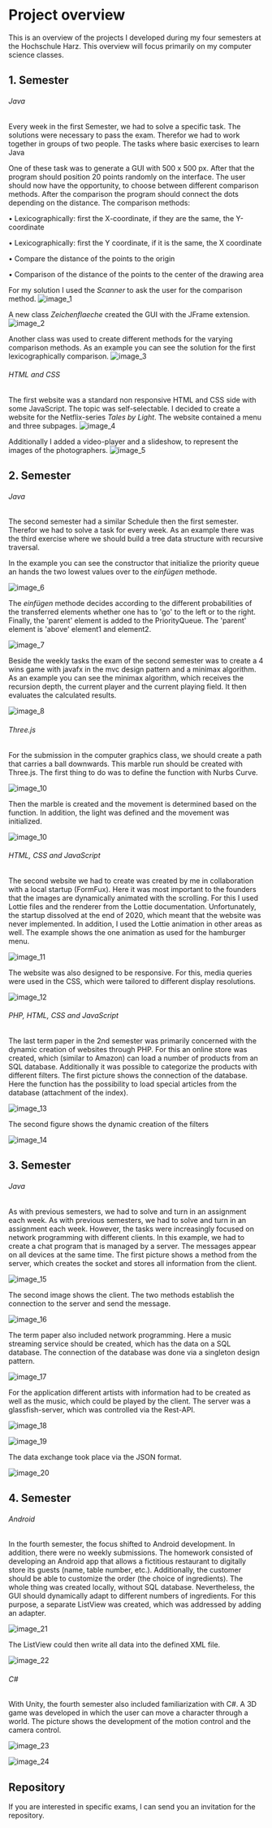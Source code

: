 # Project overview

This is an overview of the projects I developed during my four semesters at the Hochschule Harz. This overview will focus primarily on my computer science classes.

## 1. Semester ##

###### Java ######

Every week in the first Semester, we had to solve a specific task. The solutions were necessary to pass the exam. Therefor we had to work together in groups of two people. The tasks where basic exercises to learn Java

One of these task was to generate a GUI with 500 x 500 px. After that the program should position 20 points randomly on the interface. The user should now have the opportunity, to choose between different comparison methods. After the comparison the program should connect the dots depending on the distance. 
The comparison methods:

• Lexicographically: first the X-coordinate, if they are the same, the Y-coordinate

• Lexicographically: first the Y coordinate, if it is the same, the X coordinate

• Compare the distance of the points to the origin

• Comparison of the distance of the points to the center of the drawing area


For my solution I used the *Scanner* to ask the user for the comparison method. 
![image_1](https://db3pap003files.storage.live.com/y4m06PQSnyTJPzzk3Z-Eu4XvLSP61gve151w-TaroYxQFYa5VBrfxM-noXi4t7s8-NqpN8fQLH6MG0WN1f-tcLGuNwY_cd_EM42OtV3MTxMucAOYWqFJoegQFevy4qjwNtIcpnUML4z7YnB-INStbgiJYND9Jc5RaXD396kDl79FYBkH7UHu3bw_iQTlsO4_UN6?width=1392&height=754&cropmode=none)

A new class *Zeichenflaeche* created the GUI with the JFrame extension.
![image_2](https://db3pap003files.storage.live.com/y4mnxb8Mh_jezv7iF0XjOUVVpfuSpk965tuhqd7ACn86UwA55dSsac0pjoZdVOzgphDkCr3rf1qio5sdiVVs6LfcYp9VCsMeEZqM4SZUOouRchPLPwM7MAFtInyTlqy9pmr-0hWfYrOEE0_k_2Rqybo6WHYraXAXDqpVD5pSOTTK0GK9EK-meUMyCAj-S_tN0Bz?width=1810&height=1148&cropmode=none)

Another class was used to create different methods for the varying comparison methods. As an example you can see the solution for the first lexicographically comparison.
![image_3](https://db3pap003files.storage.live.com/y4mfAl42BiONfqVr27bpdlf7J16eO0zTebVWFx8zOEL1g83b3MZEF0Wk0M50zuBj4MFHesNezI6x3Wf8wNjR4s59IpNphVKPppdPlmRx_6z8SXrRoAcyjtbXZiogDv5TDWMrUIL5TAawv83cyGFp3KFulAgMHZd7vRY1v5lGKKaUHM6veETZmR7UwP9NkK6krfF?width=1996&height=1102&cropmode=none)


###### HTML and CSS ######

The first website was a standard non responsive HTML and CSS side with some JavaScript. The topic was self-selectable. I decided to create a website for the Netflix-series *Tales by Light*. The website contained a menu and three subpages.
![image_4](https://db3pap003files.storage.live.com/y4muBvldUI7j6oWMWXEqdcL9XY9GGHgQJOrO-3Hn7msN7MUR_3Xvq8kB7m-MM0k-bTDvHsjpgpBuaLzPPx589yn_p2Te1idf2h0lCYE1_nDuG2WTUNxuAE8huX4PfUyOqkKQHRLtzMnjRMgDeIBk8oBYt9mcfC4QSlzFqzBYXpYf5PFc59Gdzg2sVmKCWU6uIhm?width=1974&height=1172&cropmode=none)

Additionally I added a video-player and a slideshow, to represent the images of the photographers. 
![image_5](https://db3pap003files.storage.live.com/y4mzCrMhLrJbqI4aTcHiwtdWVtP4V6kV-8wxDx4yPLSnRPQjLTGsqltyBhGUhM6M_laFoPD2VeUXd7znHlM7_82hxsv4ZFAsNVVqa4YaMH2zz9ewHDCCPuVPiBsQoU1mXoMmwEroTtp_SwbEuUW0DEI57DLBF1QbPcHelLyVkY62666FRfiLdYcLrzM22NlrvQ2?width=1298&height=652&cropmode=none)

## 2. Semester ##

###### Java ######

The second semester had a similar Schedule then the first semester. Therefor we had to solve a task for every week. As an example there was the third exercise where we should build a tree data structure with recursive traversal. 

In the example you can see the constructor that initialize the priority queue an hands the two lowest values over to the *einfügen* methode. 

![image_6](https://db3pap003files.storage.live.com/y4mhJntkw5PxLAacH3AuOTn4510o4-20bmHU0AcGzTxD94iEND1SVdvID5wwD4wGPR3m3uhDYZNWQPtZkqR57Z_8Bt86NcmImOAQ6VCbp9IrNnTtevTKYpQgaPuiO7wsWl4VNj-ph2a1ECubwi_M4py5AvzgITZkcqYO6oUPcoD0Y4cAiiiCVJi9BiOO6uS-_YR?width=1466&height=624&cropmode=none)

The *einfügen* methode decides according to the different probabilities of the transferred elements whether one has to 'go' to the left or to the right. Finally, the 'parent' element is added to the PriorityQueue. The 'parent' element is 'above' element1 and element2.

![image_7](https://db3pap003files.storage.live.com/y4mlmjD9TCCELt5a_a0qysDRuD_64Y6cW4YtW_8dBYS2UCqzEHabrwp-en4s5Tj4MXb19ukV36UF8rH1LO6uGBQDXpnwTkS-rys1DkSikyIWZhHS9ShOyyXlaMUEDD6keQ1BbyON4Y_NTehJ9lvQVYwqeZHaHWgtdsum3sAqzl8T98yBs9QFX-dW6kohrBjhHYF?width=2656&height=978&cropmode=none)

Beside the weekly tasks the exam of the second semester was to create a 4 wins game with javafx in the mvc design pattern and a minimax algorithm. 
As an example you can see the minimax algorithm, which receives the recursion depth, the current player and the current playing field. It then evaluates the calculated results.

![image_8](https://db3pap003files.storage.live.com/y4mT0goZxcLcAzzTnuznbi305iaHr_wlMG7LhPqRjUZt2DYnuIhj8B7HDzxUNyprnWOEDFf-qp7buoE6Ou-mQ23lobOMHIRMNGsyMjN3yB49bPNBt7eQEPmwGPkb7vk9Cu4VVAdj1kb-QmHRCL1NbmV5mJuIrll_8F1CYM3P5nB5gZoZmZxPFukHtB41ca-RKW-?width=1868&height=1598&cropmode=none)

###### Three.js ######

For the submission in the computer graphics class, we should create a path that carries a ball downwards. This marble run should be created with Three.js. The first thing to do was to define the function with Nurbs Curve.

![image_10](https://db3pap003files.storage.live.com/y4mLwJRYR5eYOpxWK0xAqmp-E9pBhutg6A6YqO7Q87Jl_OpJ5XVFDzEKnfqMZG8Fc1kpIwzeYcXnza_Sw9PFfd8hCwGPmZXsr1f6LwG4WR3KkUf8I8ljJqbaIfLr5VkUry1rMTUt_qWIPVEoGmB9p1LrMWzAAafy4XirrMwTxcwW_cTKjVRwpQUFfiYVY1NvVrq?width=1380&height=1412&cropmode=none)

Then the marble is created and the movement is determined based on the function. In addition, the light was defined and the movement was initialized.

![image_10](https://db3pap003files.storage.live.com/y4mYmHE3kKF0ZiC3CRZ2A-mA5Q21ykpaftG9yLjZdxE2XMe_SR3WCSCzxAxCLcDItrtH7A2cCzZV1vZLeSHZDUc_yRaTbffLQpflTlEwWiOfKg1IScmkBMIvIDfq6eJxi1be0UCa_5j803IJ8eNUPipjENU5HvJHh5Qghnsu9YkSUNae-55rNvEHL7ovlBqYMTk?width=1688&height=742&cropmode=none)

###### HTML, CSS and JavaScript  ######

The second website we had to create was created by me in collaboration with a local startup (FormFux). Here it was most important to the founders that the images are dynamically animated with the scrolling. For this I used Lottie files and the renderer from the Lottie documentation. Unfortunately, the startup dissolved at the end of 2020, which meant that the website was never implemented. In addition, I used the Lottie animation in other areas as well. The example shows the one animation as used for the hamburger menu. 

![image_11](https://db3pap003files.storage.live.com/y4miw3EcCpUyeFt0tiEiSZWtjEOGj8OzPGEC3UKGEW6RsDwTrBzVTdXaEfxIb0m5BCY61SDw7epAMr7z5_8PpYKTsu2fBqPV_3RohvkkGitORZYcECAmgoyc9tiewaLsVmt8QA2bKr-xNpacm55Jhmvez0zzb4bCIa2mOdT54fKEcfaLNaWcaUAT5rSkROZDrFQ?width=898&height=1542&cropmode=none)

The website was also designed to be responsive. For this, media queries were used in the CSS, which were tailored to different display resolutions. 

![image_12](https://db3pap003files.storage.live.com/y4mOaODnK15602aYF6QwLvqVo59ofwVff5ZUydBlMdHI5LO5bmWLmz8zd8MifGPyquh7GjLampznEXOHFk7ciLnUTikp-x7FHqYWQUJ3x1EfOvZkBZwELgl8q1KJrTorPCZgxOlQ3H7mKTv-s6Rfl3ZE-LbWVyTzual4jCSk777JWhHd-4Guj8nwomgSVdHTOAB?width=978&height=840&cropmode=none)

###### PHP, HTML, CSS and JavaScript  ######

The last term paper in the 2nd semester was primarily concerned with the dynamic creation of websites through PHP. For this an online store was created, which (similar to Amazon) can load a number of products from an SQL database. Additionally it was possible to categorize the products with different filters. The first picture shows the connection of the database. Here the function has the possibility to load special articles from the database (attachment of the index).

![image_13](https://db3pap003files.storage.live.com/y4mdyxKUzvdPM6-1VCyE7rbhmWBQA9iEkCDYWEM8wboCGtECuof1gxUSGPZjKxEepx_gMRJbjiFk_rijLuFXria7YJtK5ObqS55aYlfZT38p8-Vpz8HHJkE5o2MQxQsHe8Je6tn5NkDMrKrNGuQ0xyKQTK6WPhwgNvd_mj5kz9yNecSQTRw3N6XDPtwf9AB9Qci?width=2082&height=1306&cropmode=none)

The second figure shows the dynamic creation of the filters

![image_14](https://db3pap003files.storage.live.com/y4mhtdB5uQSG6aHgU1SjkK-T4qIAR8o23bIIbpWj0KmA5jpLgIxZ8b5bnJ8y3m_SCS3JMw9v6nHvHppbgb1MRe7YyeW2uJtjz6hyX1JSucFS8HEttFIJQkHVio2n6FO-M-Xr5h8q8tpkZ9_rmlyA7BHqCwWvZE_4rHJPbXq7Bj0EtftIiiOaJTifq8oP038iC-J?width=1704&height=1476&cropmode=none)

## 3. Semester ##

###### Java ######

As with previous semesters, we had to solve and turn in an assignment each week. As with previous semesters, we had to solve and turn in an assignment each week. However, the tasks were increasingly focused on network programming with different clients. In this example, we had to create a chat program that is managed by a server. The messages appear on all devices at the same time. The first picture shows a method from the server, which creates the socket and stores all information from the client.

![image_15](https://db3pap003files.storage.live.com/y4mshi4eWMWIM8aBs0x13zJIhHvMjXo5U46oiKhX9DfMihoFXtR2sRDf5pSq1RgHD7J-buNz8ZjfDeTuckqwBlu3klRpWoZKlmn51EoL_Rvy1PfeHshRqH0FvUxLo4nvhbynPe0WA5FGb2FReEFkv9FM6eo7cXXS4CWyspalTx8KOd1gpAaNeE-gL2VJoxPhQIX?width=1610&height=576&cropmode=none)

The second image shows the client. The two methods establish the connection to the server and send the message. 

![image_16](https://db3pap003files.storage.live.com/y4mxtlRREtuVtqdPFeHZNw87LHW8Y57gDoG7ZRDVaHQUW16O21q57Mcv-qDi76LcAV_NBiGMD73n21HFZFHc1BZvQlSm68LzcZyJo6dir30gJDEmr0edFsGNzmaO7rA57JCESEZsD67X3gPbv0T1QUjQ5S33T9-eTY8Pl2CgRHQHJbI3_OcFrhBxK15CuJXT7eo?width=1560&height=1228&cropmode=none)

The term paper also included network programming. Here a music streaming service should be created, which has the data on a SQL database. The connection of the database was done via a singleton design pattern. 

![image_17](https://db3pap003files.storage.live.com/y4mc4lWUSRfTqRbFZ1_Yb6ejbigwE3vCGM1YADCc6MX4LJZ_NqVMigHd0LDOrpp3MG9u7ZQf_kV8JDhw5v4NDKV9XL3CLKO32JZ9VTwAKXk2Fu-OpZMmRnrrXG9b0_RzJAVUJU5zFxh0qaOyxJPJmt4mg05DMn1Qlkc10JaJkfjoFGiDndSxd7-lTauaAOTPWwe?width=1888&height=1600&cropmode=none)

For the application different artists with information had to be created as well as the music, which could be played by the client. The server was a glassfish-server, which was controlled via the Rest-API.

![image_18](https://db3pap003files.storage.live.com/y4m7x2n-yWvOEwPglOPVzqdFE3FgPG-UVpc5cWa_rnFt8CNozpvSCzS_X8MPHmW8m-oV5yjwp_lngMUEanfThoYTQkYwIzZQfL8lPmRTQDhmAF_ZpklH9koBIOvNOw7xYS-Ho_EjHcQmc2aRB6UnKj5eRiDB9Jf7ha6Cux93WljJF-FMlSVBRCJACWfm-M4WaiY?width=1824&height=1054&cropmode=none)

![image_19](https://db3pap003files.storage.live.com/y4mG0VxTdx5C5uJOiUkE0UTURU9X4_viafUaYMP7Vr5ziu6TkyTFhyMIBykO7lHsA0M4DL8oL-odjX0mjK8bpt0U6b5A3xLKvc8JBm_pKV2TpJXjyj71nDM9FowUO9f2ov1uvds-dXyri3RHQn0AUiAX7pXX2KoizZo00-FA4jeEcrLTYSBlqUrjb8wzADIWe1H?width=1386&height=1188&cropmode=none)

The data exchange took place via the JSON format. 

![image_20](https://db3pap003files.storage.live.com/y4mNoBVzUNpWQ_RPcnExqTDMpbd7kaICHwzlJdcFZgWJW7fvvNv-sMmgjo5JxGT_Mlu0vJIPnuwmos7I5-_873gMNYX6_ttciMmWE1Ck_f_mtsxYl_t7aQMf7nV6bEES8jvfyrCva5n9uCzluPvX_TpNwiA9jc3l599ZvhD_vtzPeGml4EsmyaWivcPtsHJkmZp?width=1812&height=1204&cropmode=none)

## 4. Semester ##

###### Android ######

In the fourth semester, the focus shifted to Android development. In addition, there were no weekly submissions. The homework consisted of developing an Android app that allows a fictitious restaurant to digitally store its guests (name, table number, etc.). Additionally, the customer should be able to customize the order (the choice of ingredients). The whole thing was created locally, without SQL database. Nevertheless, the GUI should dynamically adapt to different numbers of ingredients. For this purpose, a separate ListView was created, which was addressed by adding an adapter.

![image_21](https://db3pap003files.storage.live.com/y4mEr4-t1aI5tcFiriRnRlW16xT6mnbruZR2uK9PycupyJ68l3QBBu6ullZx1qK3BShxkA5kIy8TJthipAUFPMQ2e5SWDv_avfX4jltMnfxSspDu2G9eUA1wnAfxlulOs8sAdUBbIuTbpQMudtj6rOnDw8ORiS9hIydinc_TpClV1Zd8BN3qCiHX9uLI_iaGoCO?width=2216&height=1158&cropmode=none)

The ListView could then write all data into the defined XML file.

![image_22](https://db3pap003files.storage.live.com/y4mJmWLQXITuGxouPIJymO8j-nHbdJvhs4fWH7fzMxZ6jp-e6lUwSbZGEQ0cPYnMcvk3hJXHEvHPuQT8VbDViz1elseaboblLvROFl0VdysFImJh0HksQebyxUMfsi1mZLNUBKmgbxfmVOvIyCuDcYwoMhnMpyZaAyho2M5iWt0CRlU9IgkBfMMDpMMO2lgdi0I?width=1758&height=1372&cropmode=none)

###### C# ######

With Unity, the fourth semester also included familiarization with C#. A 3D game was developed in which the user can move a character through a world. The picture shows the development of the motion control and the camera control. 

![image_23](https://db3pap003files.storage.live.com/y4mVbgUfFuoFQCyHuivvxCUfEhuVVXnsvUl2sgeW0ic2pDOBsItSFcro1ONKol4w0P9bz5rFLUoVmQhcMPnxLHU7um9O7MbN1KSTHNiOSIVXHjgRawa2kfEsfmKTrTcwXCOEe0yq8Qk4ldnrnIfapNztVk61X5EPhqHVL5d8JdNTX1VS7oauKW4fIZTrKSDE-sL?width=1662&height=1298&cropmode=none)

![image_24](https://db3pap003files.storage.live.com/y4mHsoo3lBI-MG8pUQ_o-r9Y-44FsHGVA2ZipzddGix_e3NOn9oiFjBYapEsGFlsl7Zmi7-81MhPH6HOyE2oGxFjRjO8IE9VtVmf-wRHwp3L_dq1wioGHy60NZCtmQTzdIr_7HKOiThmDTdVAnQu_FA8C1C9XF5BBNBk0OLqHUHqnl_qJt8EU25OEwoD0djFtZZ?width=990&height=1636&cropmode=none)

## Repository ##

If you are interested in specific exams, I can send you an invitation for the repository. 
